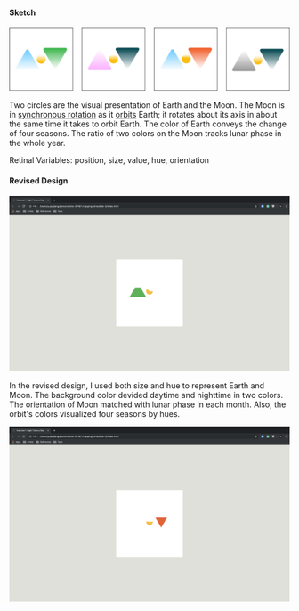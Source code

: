 #### Sketch
![illustrative images](./date-3-original.png)

Two circles are the visual presentation of Earth and the Moon. The Moon is in [synchronous rotation](https://en.wikipedia.org/wiki/Tidal_locking) as it [orbits](https://en.wikipedia.org/wiki/Orbit_of_the_Moon) Earth; it rotates about its axis in about the same time it takes to orbit Earth. The color of Earth conveys the change of four seasons. The ratio of two colors on the Moon tracks lunar phase in the whole year.

Retinal Variables: position, size, value, hue, orientation

#### Revised Design
![illustrative images](./date-3-revised-1.png)

In the revised design, I used both size and hue to represent Earth and Moon. The background color devided daytime and nighttime in two colors. The orientation of Moon matched with lunar phase in each month. Also, the orbit's colors visualized four seasons by hues.

![illustrative images](./date-3-revised-2.png)
